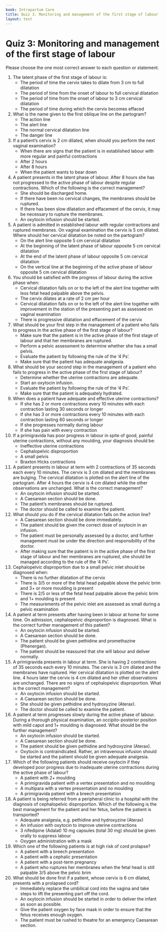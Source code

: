 ```yaml
---
book: Intrapartum Care
title: Quiz 3. Monitoring and management of the first stage of labour
layout: test
---
```


# Quiz 3: Monitoring and management of the first stage of labour

Please choose the one most correct answer to each question or statement.

1.	The latent phase of the first stage of labour is:
	-	The period of time the cervix takes to dilate from 3 cm to full dilatation
	-	The period of time from the onset of labour to full cervical dilatation
	+	The period of time from the onset of labour to 3 cm cervical dilatation
	-	The period of time during which the cervix becomes effaced
2.	What is the name given to the first oblique line on the partogram?
	-	The action line
	+	The alert line
	-	The normal cervical dilatation line
	-	The danger line
3.	If a patient’s cervix is 2 cm dilated, when should you perform the next vaginal examination?
	+	When there are signs that the patient is in established labour with more regular and painful contractions
	-	After 2 hours
	-	After 8 hours
	-	When the patient wants to bear down
4.	A patient presents in the latent phase of labour. After 8 hours she has not progressed to the active phase of labour despite regular contractions. Which of the following is the correct management?
	-	She should be discharged home.
	-	If there have been no cervical changes, the membranes should be ruptured.
	+	If there has been slow dilatation and effacement of the cervix, it may be necessary to rupture the membranes.
	-	An oxytocin infusion should be started.
5.	A patient is admitted in established labour with regular contractions and ruptured membranes. On vaginal examination the cervix is 5 cm dilated. Where should her cervical dilatation be noted on the partogram?
	+	On the alert line opposite 5 cm cervical dilatation
	-	At the beginning of the latent phase of labour opposite 5 cm cervical dilatation
	-	At the end of the latent phase of labour opposite 5 cm cervical dilatation
	-	On the vertical line at the beginning of the active phase of labour opposite 5 cm cervical dilatation
6.	You should be satisfied with the progress of labour during the active phase when:
	+	Cervical dilatation falls on or to the left of the alert line together with less fetal head palpable above the pelvis.
	-	The cervix dilates at a rate of 2 cm per hour
	-	Cervical dilatation falls on or to the left of the alert line together with improvement in the station of the presenting part as assessed on vaginal examination
	-	There is progressive dilatation and effacement of the cervix
7.	What should be your first step in the management of a patient who fails to progress in the active phase of the first stage of labour?
	+	Make sure that the patient is in the active phase of the first stage of labour and that her membranes are ruptured.
	-	Perform a pelvic assessment to determine whether she has a small pelvis.
	-	Evaluate the patient by following the rule of the ‘4 Ps’.
	-	Make sure that the patient has adequate analgesia.
8.	What should be your second step in the management of a patient who fails to progress in the active phase of the first stage of labour?
	-	Determine whether the uterine contractions are adequate.
	-	Start an oxytocin infusion.
	+	Evaluate the patient by following the rule of the ‘4 Ps’.
	-	Make sure that the patient is adequately hydrated.
9.	When does a patient have adequate and effective uterine contractions?
	-	If she has 2 or more contractions every 10 minutes with each contraction lasting 30 seconds or longer
	-	If she has 3 or more contractions every 10 minutes with each contraction lasting 60 seconds or longer
	+	If she progresses normally during labour
	-	If she has pain with every contraction
10.	If a primigravida has poor progress in labour in spite of good, painful uterine contractions, without any moulding, your diagnosis should be:
	+	Ineffective uterine contractions
	-	Cephalopelvic disproportion
	-	A small pelvis
	-	Braxton Hicks contractions
11.	A patient presents in labour at term with 2 contractions of 35 seconds each every 10 minutes. The cervix is 3 cm dilated and the membranes are bulging. The cervical dilatation is plotted on the alert line of the partogram. After 4 hours the cervix is 4 cm dilated while the other observations are unchanged. What is the correct management?
	-	An oxytocin infusion should be started.
	-	A Caesarean section should be done.
	+	The patient’s membranes should be ruptured.
	-	The doctor should be called to examine the patient.
12.	What should you do if the cervical dilatation falls on the action line?
	-	A Caesarean section should be done immediately.
	-	The patient should be given the correct dose of oxytocin in an infusion.
	+	The patient must be personally assessed by a doctor, and further management must be under the direction and responsibility of the doctor.
	-	After making sure that the patient is in the active phase of the first stage of labour and her membranes are ruptured, she should be managed according to the rule of the ‘4 Ps’.
13.	Cephalopelvic disproportion due to a small pelvic inlet should be diagnosed when:
	-	There is no further dilatation of the cervix
	+	There is 3/5 or more of the fetal head palpable above the pelvic brim and 3+ or more moulding is present
	-	There is 2/5 or less of the fetal head palpable above the pelvic brim and 1+ moulding is present
	-	The measurements of the pelvic inlet are assessed as small during a pelvic examination
14.	A patient at term presents after having been in labour at home for some time. On admission, cephalopelvic disproportion is diagnosed. What is the correct further management of this patient?
	-	An oxytocin infusion should be started.
	+	A Caesarean section should be done.
	-	The patient should be given pethidine and promethazine (Phenergan).
	-	The patient should be reassured that she will labour and deliver normally.
15.	A primigravida presents in labour at term. She is having 2 contractions of 35 seconds each every 10 minutes. The cervix is 3 cm dilated and the membranes have ruptured. Her cervical dilatation is plotted on the alert line. 4 hours later the cervix is 4 cm dilated and her other observations are unchanged. There are no signs of cephalopelvic disproportion. What is the correct management?
	+	An oxytocin infusion should be started.
	-	A Caesarean section should be done.
	-	She should be given pethidine and hydroxyzine (Aterax).
	-	The doctor should be called to examine the patient.
16.	A patient at term progresses slowly during the active phase of labour. During a thorough physical examination, an occipito-posterior position with mild caput and 1+ moulding is diagnosed. What should be the further management?
	-	An oxytocin infusion should be started.
	-	A Caesarean section should be done.
	-	The patient should be given pethidine and hydroxyzine (Aterax).
	+	Oxytocin is contraindicated. Rather, an intravenous infusion should be started and the patient should be given adequate analgesia.
17.	Which of the following patients should receive oxytocin if they developed poor progress due to inadequate uterine contractions during the active phase of labour?
	-	A patient with 2+ moulding
	+	A primigravida patient with a vertex presentation and no moulding
	-	A multipara with a vertex presentation and no moulding
	-	A primigravida patient with a breech presentation
18.	A patient is being referred from a peripheral clinic to a hospital with the diagnosis of cephalopelvic disproportion. Which of the following is the best management for the patient and her fetus, before the patient is transported?
	-	Adequate analgesia, e.g. pethidine and hydroxyzine (Aterax)
	-	An infusion with oxytocin to improve uterine contractions
	+	3 nifedipine (Adalat) 10 mg capsules (total 30 mg) should be given orally to suppress labour
	-	Oxygen administration with a mask
19.	Which one of the following patients is at high risk of cord prolapse?
	+	A patient with a breech presentation
	-	A patient with a cephalic presentation
	-	A patient with a post-term pregnancy
	-	A patient who ruptures her membranes when the fetal head is still palpable 3/5 above the pelvic brim
20.	What should be done first if a patient, whose cervix is 6 cm dilated, presents with a prolapsed cord?
	+	Immediately replace the umbilical cord into the vagina and take steps to lift the presenting part off the cord.
	-	An oxytocin infusion should be started in order to deliver the infant as soon as possible.
	-	Give the patient oxygen by face mask in order to ensure that the fetus receives enough oxygen.
	-	The patient must be rushed to theatre for an emergency Caesarean section.